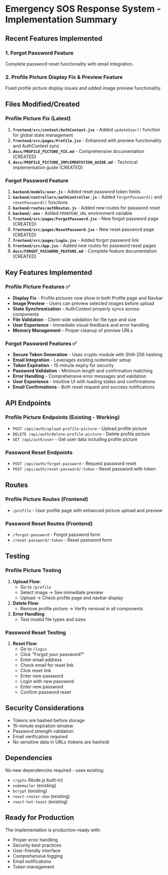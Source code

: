 # Emergency SOS Response System - Implementation Summary

## Recent Features Implemented

### 1. Forgot Password Feature
Complete password reset functionality with email integration.

### 2. Profile Picture Display Fix & Preview Feature
Fixed profile picture display issues and added image preview functionality.

## Files Modified/Created

### Profile Picture Fix (Latest)
1. **`frontend/src/context/AuthContext.jsx`** - Added `updateUser()` function for global state management
2. **`frontend/src/pages/Profile.jsx`** - Enhanced with preview functionality and AuthContext sync
3. **`docs/PROFILE_PICTURE_FIX.md`** - Comprehensive documentation (CREATED)
4. **`docs/PROFILE_PICTURE_IMPLEMENTATION_GUIDE.md`** - Technical implementation guide (CREATED)

### Forgot Password Feature
1. **`backend/models/user.js`** - Added reset password token fields
2. **`backend/controllers/authController.js`** - Added `forgotPassword()` and `resetPassword()` functions
3. **`backend/routes/authRoutes.js`** - Added new routes for password reset
4. **`backend/.env`** - Added `FRONTEND_URL` environment variable
5. **`frontend/src/pages/ForgotPassword.jsx`** - New forgot password page (CREATED)
6. **`frontend/src/pages/ResetPassword.jsx`** - New reset password page (CREATED)
7. **`frontend/src/pages/Login.jsx`** - Added forgot password link
8. **`frontend/src/App.jsx`** - Added new routes for password reset pages
9. **`docs/FORGOT_PASSWORD_FEATURE.md`** - Complete feature documentation (CREATED)

## Key Features Implemented

### Profile Picture Features ✅
- **Display Fix** - Profile pictures now show in both Profile page and Navbar
- **Image Preview** - Users can preview selected images before upload
- **State Synchronization** - AuthContext properly syncs across components
- **File Validation** - Client-side validation for file type and size
- **User Experience** - Immediate visual feedback and error handling
- **Memory Management** - Proper cleanup of preview URLs

### Forgot Password Features ✅
- **Secure Token Generation** - Uses crypto module with SHA-256 hashing
- **Email Integration** - Leverages existing nodemailer setup
- **Token Expiration** - 15-minute expiry for security
- **Password Validation** - Minimum length and confirmation matching
- **Error Handling** - Comprehensive error messages and validation
- **User Experience** - Intuitive UI with loading states and confirmations
- **Email Confirmations** - Both reset request and success notifications

## API Endpoints

### Profile Picture Endpoints (Existing - Working)
- `POST /api/auth/upload-profile-picture` - Upload profile picture
- `DELETE /api/auth/delete-profile-picture` - Delete profile picture
- `GET /api/auth/user` - Get user data including profile picture

### Password Reset Endpoints
- `POST /api/auth/forgot-password` - Request password reset
- `POST /api/auth/reset-password/:token` - Reset password with token

## Routes

### Profile Picture Routes (Frontend)
- `/profile` - User profile page with enhanced picture upload and preview

### Password Reset Routes (Frontend)
- `/forgot-password` - Forgot password form
- `/reset-password/:token` - Reset password form

## Testing

### Profile Picture Testing
1. **Upload Flow**: 
   - Go to `/profile`
   - Select image → See immediate preview
   - Upload → Check profile page and navbar display
2. **Delete Flow**:
   - Remove profile picture → Verify removal in all components
3. **Error Handling**:
   - Test invalid file types and sizes

### Password Reset Testing
1. **Reset Flow**: 
   - Go to `/login`
   - Click "Forgot your password?"
   - Enter email address
   - Check email for reset link
   - Click reset link
   - Enter new password
   - Login with new password
   - Enter new password
   - Confirm password reset

## Security Considerations

- Tokens are hashed before storage
- 15-minute expiration window
- Password strength validation
- Email verification required
- No sensitive data in URLs (tokens are hashed)

## Dependencies

No new dependencies required - uses existing:
- `crypto` (Node.js built-in)
- `nodemailer` (existing)
- `bcrypt` (existing)
- `react-router-dom` (existing)
- `react-hot-toast` (existing)

## Ready for Production

The implementation is production-ready with:
- Proper error handling
- Security best practices
- User-friendly interface
- Comprehensive logging
- Email notifications
- Token management
